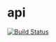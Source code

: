 # api

[![Build Status](https://travis-ci.org/wlchair/api.svg?branch=master)](https://travis-ci.org/wlchair/api)
